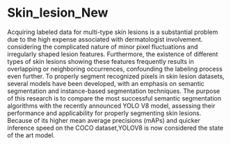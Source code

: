 # Skin_lesion_New
Acquiring labeled data for multi-type skin lesions is a substantial problem due to the high expense associated with dermatologist involvement.
considering the complicated nature of minor pixel fluctuations and irregularly shaped lesion features. Furthermore, the existence of different types of skin lesions showing these features frequently results in overlapping or neighboring occurrences,
confounding the labeling process even further. To properly segment recognized pixels in skin lesion datasets, several models have been developed, with an emphasis on semantic segmentation and instance-based segmentation techniques. The purpose of this research is to compare the most successful semantic segmentation algorithms with the recently announced YOLO V8 model, assessing their performance and applicability for properly segmenting skin lesions.
Because of its higher mean average precisions (mAPs) and quicker inference speed on the COCO dataset,YOLOV8 is now considered the state of the art model.
